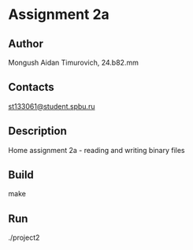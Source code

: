 # Assignment 2a
## Author
Mongush Aidan Timurovich, 24.b82.mm
## Contacts
st133061@student.spbu.ru
## Description
Home assignment 2a - reading and writing binary files
## Build
make
## Run
./project2

